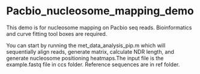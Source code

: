 # Pacbio_nucleosome_mapping_demo

This demo is for nucleosome mapping on Pacbio seq reads. Bioinformatics and curve fitting tool boxes are required.

You can start by running the met_data_analysis_pip.m which will sequentially align reads, generate matrix, calculate NDR length, and generate nucleosome positioning heatmaps.The input file is the example.fastq file in ccs folder. Reference sequences are in ref folder.
